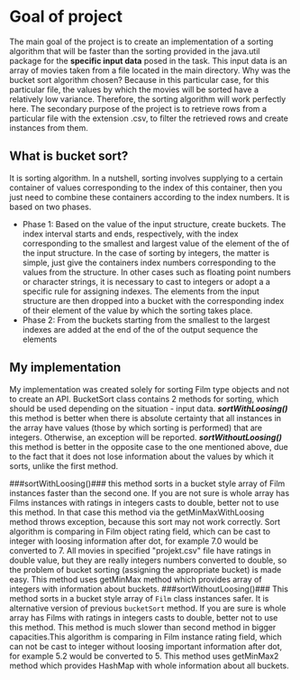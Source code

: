 # Goal of project
The main goal of the project is to create an implementation of a sorting algorithm that will be faster than the sorting provided in the java.util package for the **specific input data** posed in the task. This input data is an array of movies taken from a file located in the main directory. Why was the bucket sort algorithm chosen? Because in this particular case, for this particular file, the values by which the movies will be sorted have a relatively low variance. Therefore, the sorting algorithm will work perfectly here.
The secondary purpose of the project is to retrieve rows from a particular file with the extension .csv, to filter the retrieved rows and create instances from them. 
## What is bucket sort?
It is sorting algorithm. In a nutshell, sorting involves supplying to a certain
container of values corresponding to the index of this container, then you just need to combine these containers according to the
index numbers. It is based on two phases.
* Phase 1: Based on the value of the input structure, create buckets. The index interval starts and ends, respectively, with the index corresponding to the smallest and largest value of the element of the
of the input structure. In the case of sorting by integers, the matter is simple, just
give the containers index numbers corresponding to the values from the structure. In other cases
such as floating point numbers or character strings, it is necessary to cast to integers or adopt a
a specific rule for assigning indexes. The elements from the input structure are then dropped into a
bucket with the corresponding index of their element of the value by which the sorting takes place.
* Phase 2: From the buckets starting from the smallest to the largest indexes are added at the end of the
of the output sequence the elements

## My implementation
My implementation was created solely for sorting Film type objects and not to create an API. 
BucketSort class contains 2 methods for sorting, which should be used depending on the situation - input data.
***sortWithLoosing()*** this method is better when there is absolute certainty that all instances in the array have values (those by which sorting is performed) that are integers. Otherwise, an exception will be reported.
***sortWithoutLoosing()*** this method is better in the opposite case to the one mentioned above, due to the fact that it does not lose information about the values by which it sorts, unlike the first method.


###sortWithLoosing()###
this method sorts in a bucket style array of Film instances faster than the second one.
If you are not sure is whole array has Films instances with ratings in integers
casts to double, better not to use this method. In that case this method via the
getMinMaxWithLoosing method throws exception, because this sort may not work
correctly. Sort algorithm is comparing in Film object rating field, which
can be cast to integer with loosing information after dot, for example 7.0 would
be converted to 7. All movies in specified "projekt.csv" file have ratings in double
value, but they are really integers numbers converted to double, so the problem of
bucket sorting (assigning the appropriate bucket) is made easy. This method uses
getMinMax method which provides array of integers with information about
buckets.
###sortWithoutLoosing()###
This method sorts in a bucket style array of <code>Film</code> class instances safer.
It is alternative version of previous <code>bucketSort</code> method. If you are sure
 is whole array has Films with ratings in integers casts to double, better not to use
 this method. This method is much slower than second method in bigger capacities.This
algorithm is comparing in Film instance rating field, which can not
be cast to integer without loosing important information after dot, for example
 5.2 would be converted to 5. This method uses getMinMax2 method which provides HashMap with whole information about all buckets.
